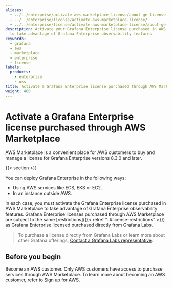 ```yaml
---
aliases:
  - ../../enterprise/activate-aws-marketplace-license/about-ge-license-through-aws/
  - ../../enterprise/license/activate-aws-marketplace-license/
  - ../../enterprise/license/activate-aws-marketplace-license/about-ge-license-through-aws/
description: Activate your Grafana Enterprise license purchased in AWS Marketplace
  to take advantage of Grafana Enterprise observability features
keywords:
  - grafana
  - aws
  - marketplace
  - enterprise
  - license
labels:
  products:
    - enterprise
    - oss
title: Activate a Grafana Enterprise license purchased through AWS Marketplace
weight: 400
---
```


# Activate a Grafana Enterprise license purchased through AWS Marketplace

AWS Marketplace is a convenient place for AWS customers to buy and manage a license for Grafana Enterprise versions 8.3.0 and later.

{{< section >}}

You can deploy Grafana Enterprise in the following ways:

- Using AWS services like ECS, EKS or EC2.
- In an instance outside AWS.

In each case, you must activate the Grafana Enterprise license purchased in AWS Marketplace to take advantage of Grafana Enterprise observability features. Grafana Enterprise licenses purchased through AWS Marketplace are subject to the same [restrictions]({{< relref "..#license-restrictions" >}}) as Grafana Enterprise licensed purchased directly from Grafana Labs.

> To purchase a license directly from Grafana Labs or learn more about other Grafana offerings, [Contact a Grafana Labs representative](/contact?about=grafana-enterprise).

## Before you begin

Become an AWS customer. Only AWS customers have access to purchase services through AWS Marketplace. To learn more about becoming an AWS customer, refer to [Sign up for AWS](https://portal.aws.amazon.com/billing/signup#/start).

